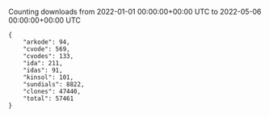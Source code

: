 
Counting downloads from 2022-01-01 00:00:00+00:00 UTC to 2022-05-06 00:00:00+00:00 UTC

```
{
    "arkode": 94,
    "cvode": 569,
    "cvodes": 133,
    "ida": 211,
    "idas": 91,
    "kinsol": 101,
    "sundials": 8822,
    "clones": 47440,
    "total": 57461
}
```
